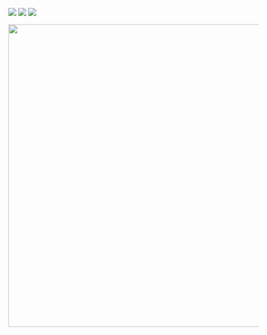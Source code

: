 ![](https://github-readme-stats.vercel.app/api?username=xzxadixzx&hide_title=true&hide=prs&show_icons=true&include_all_commits=true&hide_rank=true)
![](https://github-readme-stats.vercel.app/api/top-langs/?username=xzxadixzx&hide_title=true&langs_count=6&layout=compact&card_width=285)
![](https://skillicons.dev/icons?i=java,cs,html,py,js,css,vscode,blender,unity,ai,ps&theme=light)
<div>
  <img width=610px src="https://capsule-render.vercel.app/api?type=waving&section=footer&height=200&color=5865F2&fontColor=DDEEFF&fontSize=60&fontAlignY=60&descAlign=60&descAlignY=80&text=My%20Discord&desc=xzxADIxzx%237729">
</div>

